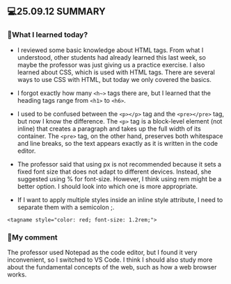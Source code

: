 ## 💻25.09.12 SUMMARY

### 📒What I learned today?

- I reviewed some basic knowledge about HTML tags. From what I understood, other students had already learned this last week, so maybe the professor was just giving us a practice exercise. I also learned about CSS, which is used with HTML tags. There are several ways to use CSS with HTML, but today we only covered the basics.

- I forgot exactly how many `<h~>` tags there are, but I learned that the heading tags range from `<h1>` to `<h6>`.

- I used to be confused between the `<p></p>` tag and the `<pre></pre>` tag, but now I know the difference. The `<p>` tag is a block-level element (not inline) that creates a paragraph and takes up the full width of its container. The `<pre>` tag, on the other hand, preserves both whitespace and line breaks, so the text appears exactly as it is written in the code editor.

- The professor said that using px is not recommended because it sets a fixed font size that does not adapt to different devices. Instead, she suggested using % for font-size. However, I think using rem might be a better option. I should look into which one is more appropriate.

- If I want to apply multiple styles inside an inline style attribute, I need to separate them with a semicolon ;.

`<tagname style="color: red; font-size: 1.2rem;">`

### 🌟My comment

The professor used Notepad as the code editor, but I found it very inconvenient, so I switched to VS Code. I think I should also study more about the fundamental concepts of the web, such as how a web browser works.
